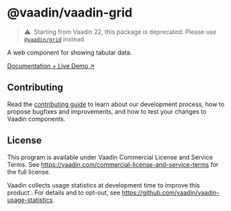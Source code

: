# @vaadin/vaadin-grid

> ⚠️&nbsp; Starting from Vaadin 22, this package is deprecated.
> Please use [`@vaadin/grid`](https://www.npmjs.com/package/@vaadin/grid) instead.

A web component for showing tabular data.

[Documentation + Live Demo ↗](https://vaadin.com/docs/latest/components/grid)

## Contributing

Read the [contributing guide](https://vaadin.com/docs/latest/contributing/overview) to learn about our development process, how to propose bugfixes and improvements, and how to test your changes to Vaadin components.

## License

This program is available under Vaadin Commercial License and Service Terms.
See https://vaadin.com/commercial-license-and-service-terms for the full
license.

Vaadin collects usage statistics at development time to improve this product..
For details and to opt-out, see https://github.com/vaadin/vaadin-usage-statistics.
